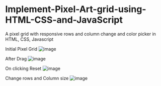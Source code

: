 # Implement-Pixel-Art-grid-using-HTML-CSS-and-JavaScript
A pixel grid with responsive rows and column change and color picker in HTML, CSS, Javascript

Initial Pixel Grid
![image](https://user-images.githubusercontent.com/37273172/160707826-3dcf49d8-87d3-4ed1-8103-2df91e3def42.png)

After Drag
![image](https://user-images.githubusercontent.com/37273172/160708026-5dffd1be-c69d-4824-bb27-8c98f73f9f86.png)

On clicking Reset
![image](https://user-images.githubusercontent.com/37273172/160708120-6ecfd8c4-ac83-4d14-b0f2-e3f7a1276e3e.png)

Change rows and Column size
![image](https://user-images.githubusercontent.com/37273172/160708224-065ba672-fa34-4656-b1b9-145b959b2f1b.png)

